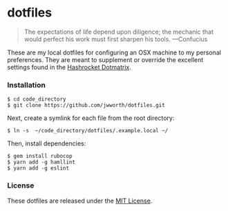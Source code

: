 # dotfiles

> The expectations of life depend upon diligence; the mechanic that would
> perfect his work must first sharpen his tools. —Confucius

These are my local dotfiles for configuring an OSX machine to my personal
preferences. They are meant to supplement or override the excellent settings
found in the [Hashrocket Dotmatrix](https://github.com/hashrocket/dotmatrix).

### Installation

```
$ cd code_directory
$ git clone https://github.com/jwworth/dotfiles.git
```

Next, create a symlink for each file from the root directory:

```
$ ln -s  ~/code_directory/dotfiles/.example.local ~/
```

Then, install dependencies:

```
$ gem install rubocop
$ yarn add -g hamllint
$ yarn add -g eslint
```

### License

These dotfiles are released under the [MIT
License](http://www.opensource.org/licenses/MIT).

